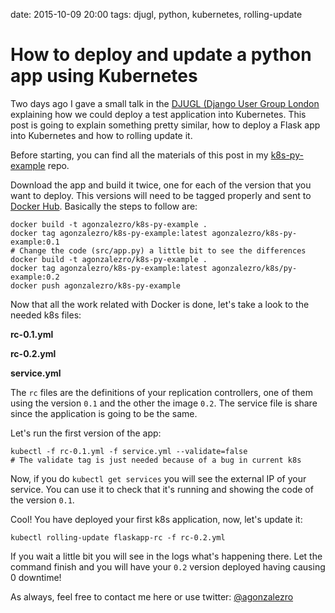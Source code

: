 date: 2015-10-09 20:00
tags: djugl, python, kubernetes, rolling-update

How to deploy and update a python app using Kubernetes
======================================================

Two days ago I gave a small talk in the [DJUGL (Django User Group London](https://twitter.com/DJUGL) explaining how we could deploy a test application into Kubernetes. This post is going to explain something pretty similar, how to deploy a Flask app into Kubernetes and how to rolling update it.

Before starting, you can find all the materials of this post in my [k8s-py-example](https://github.com/agonzalezro/k8s-py-example) repo.

Download the app and build it twice, one for each of the version that you want to deploy. This versions will need to be tagged properly and sent to [Docker Hub](https://hub.docker.com/). Basically the steps to follow are:

    docker build -t agonzalezro/k8s-py-example .
    docker tag agonzalezro/k8s-py-example:latest agonzalezro/k8s-py-example:0.1
    # Change the code (src/app.py) a little bit to see the differences
    docker build -t agonzalezro/k8s-py-example .
    docker tag agonzalezro/k8s-py-example:latest agonzalezro/k8s/py-example:0.2
    docker push agonzalezro/k8s-py-example

Now that all the work related with Docker is done, let's take a look to the needed k8s files:

**rc-0.1.yml**
<script src="http://gist-it.appspot.com/http://github.com/agonzalezro/k8s-py-example/blob/master/rc-0.1.yml"></script>

**rc-0.2.yml**
<script src="http://gist-it.appspot.com/http://github.com/agonzalezro/k8s-py-example/blob/master/rc-0.2.yml"></script>

**service.yml**
<script src="http://gist-it.appspot.com/http://github.com/agonzalezro/k8s-py-example/blob/master/service.yml"></script>

The `rc` files are the definitions of your replication controllers, one of them using the version `0.1` and the other the image `0.2`. The service file is share since the application is going to be the same.

Let's run the first version of the app:

    kubectl -f rc-0.1.yml -f service.yml --validate=false
    # The validate tag is just needed because of a bug in current k8s

Now, if you do `kubectl get services` you will see the external IP of your service. You can use it to check that it's running and showing the code of the version `0.1`.

Cool! You have deployed your first k8s application, now, let's update it:

    kubectl rolling-update flaskapp-rc -f rc-0.2.yml

If you wait a little bit you will see in the logs what's happening there. Let the command finish and you will have your `0.2` version deployed having causing 0 downtime!

As always, feel free to contact me here or use twitter: [@agonzalezro](https://twitter.com/agonzalezro)

